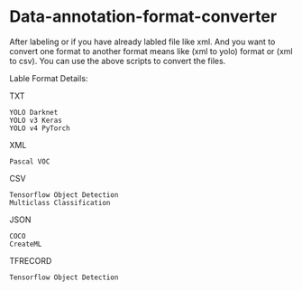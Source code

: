 # Data-annotation-format-converter

After labeling or if you have already labled file like xml. 
And you want to convert one format to another format means like (xml to yolo) format or (xml to csv).
You can use the above scripts to convert the files.


Lable Format Details:

TXT

    YOLO Darknet
    YOLO v3 Keras
    YOLO v4 PyTorch
       
XML
    
    Pascal VOC
   
CSV

    Tensorflow Object Detection
    Multiclass Classification
   
JSON
    
    COCO
    CreateML
   
TFRECORD

    Tensorflow Object Detection
